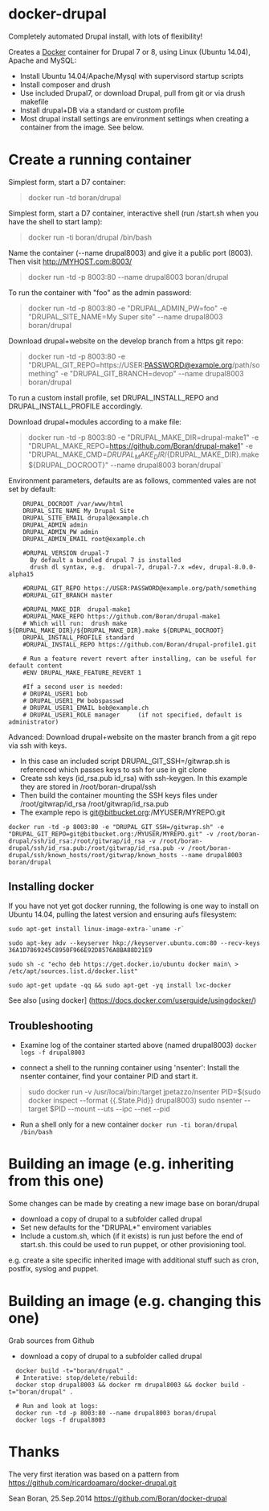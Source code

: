 docker-drupal
==============

Completely automated Drupal install, with lots of flexibility!

Creates a [Docker](http://docker.io) container for Drupal 7 or 8, using Linux (Ubuntu 14.04), Apache and MySQL:
- Install Ubuntu 14.04/Apache/Mysql with supervisord startup scripts
- Install composer and drush 
- Use included Drupal7, or download Drupal, pull from git or via drush makefile
- Install drupal+DB via a standard or custom profile
- Most drupal install settings are environment settings when creating a container from the image. See below.


# Create a running container

Simplest form, start a D7 container:
> docker run -td boran/drupal

Simplest form, start a D7 container, interactive shell (run /start.sh when you have the shell to start lamp):
> docker run -ti boran/drupal /bin/bash

Name the container (--name drupal8003) and give it a public port (8003).
Then visit http://MYHOST.com:8003/
> docker run -td -p 8003:80 --name drupal8003 boran/drupal

To run the container with "foo" as the admin password:
> docker run -td -p 8003:80 -e "DRUPAL_ADMIN_PW=foo" -e "DRUPAL_SITE_NAME=My Super site" --name drupal8003 boran/drupal

Download drupal+website on the develop branch from a https git repo:
> docker run -td -p 8003:80 -e "DRUPAL_GIT_REPO=https://USER:PASSWORD@example.org/path/something" -e "DRUPAL_GIT_BRANCH=devop" --name drupal8003 boran/drupal

To run a custom install profile, set DRUPAL_INSTALL_REPO and DRUPAL_INSTALL_PROFILE accordingly.

Download drupal+modules according to a make file:
> docker run -td -p 8003:80 -e "DRUPAL_MAKE_DIR=drupal-make1" -e "DRUPAL_MAKE_REPO=https://github.com/Boran/drupal-make1" -e "DRUPAL_MAKE_CMD=${DRUPAL_MAKE_DIR}/${DRUPAL_MAKE_DIR}.make ${DRUPAL_DOCROOT}" --name drupal8003 boran/drupal`

Environment parameters, defaults are as follows, commented vales are not set by default:
```
    DRUPAL_DOCROOT /var/www/html
    DRUPAL_SITE_NAME My Drupal Site
    DRUPAL_SITE_EMAIL drupal@example.ch
    DRUPAL_ADMIN admin
    DRUPAL_ADMIN_PW admin
    DRUPAL_ADMIN_EMAIL root@example.ch

    #DRUPAL_VERSION drupal-7 
      By default a bundled drupal 7 is installed
      drush dl syntax, e.g.  drupal-7, drupal-7.x =dev, drupal-8.0.0-alpha15

    #DRUPAL_GIT_REPO https://USER:PASSWORD@example.org/path/something
    #DRUPAL_GIT_BRANCH master

    #DRUPAL_MAKE_DIR  drupal-make1
    #DRUPAL_MAKE_REPO https://github.com/Boran/drupal-make1
    # Which will run:  drush make ${DRUPAL_MAKE_DIR}/${DRUPAL_MAKE_DIR}.make ${DRUPAL_DOCROOT}
    DRUPAL_INSTALL_PROFILE standard
    #DRUPAL_INSTALL_REPO https://github.com/Boran/drupal-profile1.git

    # Run a feature revert revert after installing, can be useful for default content
    #ENV DRUPAL_MAKE_FEATURE_REVERT 1

    #If a second user is needed:
    # DRUPAL_USER1 bob
    # DRUPAL_USER1_PW bobspasswd
    # DRUPAL_USER1_EMAIL bob@example.ch
    # DRUPAL_USER1_ROLE manager     (if not specified, default is administrator)
```

Advanced: Download drupal+website on the master branch from a git repo via ssh with keys. 
 * In this case an included script DRUPAL_GIT_SSH=/gitwrap.sh is referenced which passes keys to ssh for use in git clone
 * Create ssh keys (id_rsa.pub id_rsa) with ssh-keygen. In this example they are stored in /root/boran-drupal/ssh
 * Then build the container mounting the SSH keys files under /root/gitwrap/id_rsa /root/gitwrap/id_rsa.pub
 * The example repo is git@bitbucket.org:/MYUSER/MYREPO.git

`docker run -td -p 8003:80 -e "DRUPAL_GIT_SSH=/gitwrap.sh" -e "DRUPAL_GIT_REPO=git@bitbucket.org:/MYUSER/MYREPO.git" -v /root/boran-drupal/ssh/id_rsa:/root/gitwrap/id_rsa -v /root/boran-drupal/ssh/id_rsa.pub:/root/gitwrap/id_rsa.pub -v /root/boran-drupal/ssh/known_hosts/root/gitwrap/known_hosts --name drupal8003 boran/drupal`




## Installing docker 
If you have not yet got docker running, the following is one way to install on Ubuntu 14.04, pulling the latest version and ensuring aufs filesystem:
```
sudo apt-get install linux-image-extra-`uname -r`

sudo apt-key adv --keyserver hkp://keyserver.ubuntu.com:80 --recv-keys 36A1D7869245C8950F966E92D8576A8BA88D21E9

sudo sh -c "echo deb https://get.docker.io/ubuntu docker main\ > /etc/apt/sources.list.d/docker.list"

sudo apt-get update -qq && sudo apt-get -yq install lxc-docker
```
See also [using docker] (https://docs.docker.com/userguide/usingdocker/)


## Troubleshooting 
- Examine log of the container started above (named drupal8003)
  `docker logs -f drupal8003`

- connect a shell to the running container using 'nsenter': Install the nsenter container, find your container PID and start it.
> sudo docker run -v /usr/local/bin:/target jpetazzo/nsenter
> PID=$(sudo docker inspect --format {{.State.Pid}} drupal8003)
> sudo nsenter --target $PID --mount --uts --ipc --net --pid

- Run a shell only for a new container
  `docker run -ti boran/drupal /bin/bash`


# Building an image (e.g. inheriting from this one)

Some changes can be made by creating a new image base on boran/drupal
 - download a copy of drupal to a subfolder called drupal
 - Set new defaults for the "DRUPAL*" enviroment variables  
 - Include a custom.sh, which (if it exists) is run just before the end of start.sh.
   this could be used to run puppet, or other provisioning tool.

e.g. create a site specific inherited image with additional stuff such as cron, postfix, syslog and puppet. 

# Building an image (e.g. changing this one)
  Grab sources from Github
 - download a copy of drupal to a subfolder called drupal
```
  docker build -t="boran/drupal" .
  # Interative: stop/delete/rebuild:
  docker stop drupal8003 && docker rm drupal8003 && docker build -t="boran/drupal" .

  # Run and look at logs:
  docker run -td -p 8003:80 --name drupal8003 boran/drupal
  docker logs -f drupal8003
```

# Thanks 
The very first iteration was based on a pattern from https://github.com/ricardoamaro/docker-drupal.git

Sean Boran, 25.Sep.2014  https://github.com/Boran/docker-drupal

